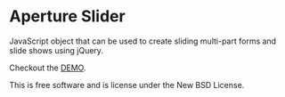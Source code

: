 # Aperture Slider

JavaScript object that can be used to create sliding multi-part forms and slide shows using jQuery.

Checkout the [DEMO](http://rodmcnew.com/aperture-slider/demo.html).

This is free software and is license under the New BSD License.
